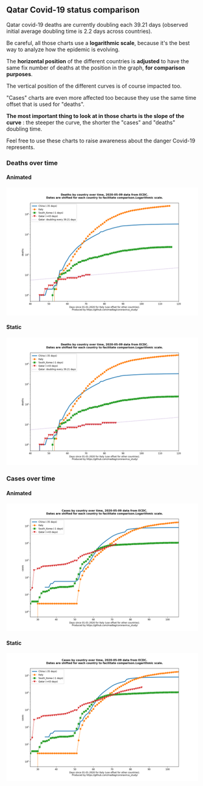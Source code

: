## Qatar Covid-19 status comparison 

Qatar covid-19 deaths are currently doubling each 39.21 days (observed initial average doubling time is 2.2 days across countries).



Be careful, all those charts use a **logarithmic scale**, because it's the best way to analyze how the epidemic is evolving.
 
The **horizontal position** of the different countries is **adjusted** to have the same fix number of deaths at the position in the graph, **for comparison purposes**.

The vertical position of the different curves is of course impacted too.

"Cases" charts are even more affected too because they use the same time offset that is used for "deaths".

**The most important thing to look at in those charts is the slope of the curve** : the steeper the curve, the shorter the "cases" and "deaths" doubling time.

Feel free to use these charts to raise awareness about the danger Covid-19 represents. 


 
### Deaths over time
 
#### Animated
![Qatar covid-19 deaths animated chart](https://raw.githubusercontent.com/madlag/coronavirus_study/master/notebooks/graphs/2020-05-09/countries/Qatar/2020-05-09_Qatar_deaths.gif "Qatar covid-19 deaths animated chart")   
 
#### Static
![Qatar covid-19 deaths static chart](https://raw.githubusercontent.com/madlag/coronavirus_study/master/notebooks/graphs/2020-05-09/countries/Qatar/2020-05-09_Qatar_deaths.png "Qatar covid-19 deaths static chart")   

 
### Cases over time
 
#### Animated
![Qatar covid-19 cases animated chart](https://raw.githubusercontent.com/madlag/coronavirus_study/master/notebooks/graphs/2020-05-09/countries/Qatar/2020-05-09_Qatar_cases.gif "Qatar covid-19 cases animated chart")   
 
#### Static
![Qatar covid-19 cases static chart](https://raw.githubusercontent.com/madlag/coronavirus_study/master/notebooks/graphs/2020-05-09/countries/Qatar/2020-05-09_Qatar_cases.png "Qatar covid-19 cases static chart")   

